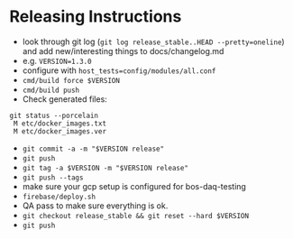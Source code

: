 # Releasing Instructions

* look through git log (`git log release_stable..HEAD --pretty=oneline`) and add new/interesting things to docs/changelog.md
* e.g. `VERSION=1.3.0`
* configure with `host_tests=config/modules/all.conf`
* `cmd/build force $VERSION`
* `cmd/build push`
* Check generated files:
```
git status --porcelain
 M etc/docker_images.txt
 M etc/docker_images.ver
```
* `git commit -a -m "$VERSION release"`
* `git push`
* `git tag -a $VERSION -m "$VERSION release"`
* `git push --tags`
* make sure your gcp setup is configured for bos-daq-testing
* `firebase/deploy.sh`
* QA pass to make sure everything is ok.
* `git checkout release_stable && git reset --hard $VERSION`
* `git push`

